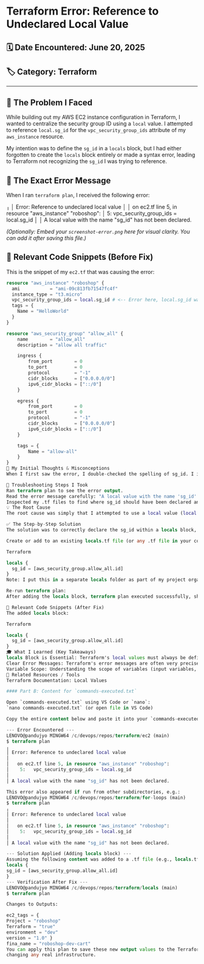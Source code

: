 # Terraform Error: Reference to Undeclared Local Value

## 🗓️ Date Encountered: June 20, 2025
## 🏷️ Category: Terraform

---

## 🧐 The Problem I Faced

While building out my AWS EC2 instance configuration in Terraform, I wanted to centralize the security group ID using a `local` value. I attempted to reference `local.sg_id` for the `vpc_security_group_ids` attribute of my `aws_instance` resource.

My intention was to define the `sg_id` in a `locals` block, but I had either forgotten to create the `locals` block entirely or made a syntax error, leading to Terraform not recognizing the `sg_id` I was trying to reference.

## 🤯 The Exact Error Message

When I ran `terraform plan`, I received the following error:

╷
│ Error: Reference to undeclared local value
│
│   on ec2.tf line 5, in resource "aws_instance" "roboshop":
│    5:   vpc_security_group_ids = local.sg_id
│
│ A local value with the name "sg_id" has not been declared.


*(Optionally: Embed your `screenshot-error.png` here for visual clarity. You can add it after saving this file.)*

## 📜 Relevant Code Snippets (Before Fix)

This is the snippet of my `ec2.tf` that was causing the error:

```terraform
resource "aws_instance" "roboshop" {
  ami           = "ami-09c813fb71547fc4f"
  instance_type = "t3.micro"
  vpc_security_group_ids = local.sg_id # <-- Error here, local.sg_id was not declared
  tags = {
    Name = "HelloWorld"
  }
}

resource "aws_security_group" "allow_all" {
    name        = "allow_all"
    description = "allow all traffic"

    ingress {
        from_port        = 0
        to_port          = 0
        protocol         = "-1"
        cidr_blocks      = ["0.0.0.0/0"]
        ipv6_cidr_blocks = ["::/0"]
    }

    egress {
        from_port        = 0
        to_port          = 0
        protocol         = "-1"
        cidr_blocks      = ["0.0.0.0/0"]
        ipv6_cidr_blocks = ["::/0"]
    }

    tags = {
        Name = "allow-all"
    }
}
🤔 My Initial Thoughts & Misconceptions
When I first saw the error, I double-checked the spelling of sg_id. I initially thought maybe local values behaved like global variables once defined anywhere, or perhaps Terraform would infer it from the aws_security_group.allow_all.id directly without explicit declaration. However, the error message clearly stated it was "undeclared," pointing me directly to the issue of definition.

🔬 Troubleshooting Steps I Took
Ran terraform plan to see the error output.
Read the error message carefully: "A local value with the name 'sg_id' has not been declared."
Inspected my .tf files to find where sg_id should have been declared and realized the locals block was missing or incorrect.
💡 The Root Cause
The root cause was simply that I attempted to use a local value (local.sg_id) without defining it within a locals { ... } block in any of my Terraform configuration files. Terraform requires local values to be explicitly declared before they can be referenced.

✅ The Step-by-Step Solution
The solution was to correctly declare the sg_id within a locals block, assigning it the ID of the aws_security_group.allow_all resource.

Create or add to an existing locals.tf file (or any .tf file in your configuration) the following locals block:

Terraform

locals {
  sg_id = [aws_security_group.allow_all.id]
}
Note: I put this in a separate locals folder as part of my project organization.

Re-run terraform plan:
After adding the locals block, terraform plan executed successfully, showing no errors and indicating the output values I had configured.

📜 Relevant Code Snippets (After Fix)
The added locals block:

Terraform

locals {
  sg_id = [aws_security_group.allow_all.id]
}
🎓 What I Learned (Key Takeaways)
locals Block is Essential: Terraform's local values must always be defined within a locals { ... } configuration block. They are not globally inferred from their usage.
Clear Error Messages: Terraform's error messages are often very precise and point directly to the problem, like "Reference to undeclared local value." Reading them carefully is key.
Variable Scope: Understanding the scope of variables (input variables, output values, local values, resource attributes) is crucial in Terraform.
🔗 Related Resources / Tools
Terraform Documentation: Local Values

#### Part B: Content for `commands-executed.txt`

Open `commands-executed.txt` using VS Code or `nano`:
`nano commands-executed.txt` (or open file in VS Code)

Copy the entire content below and paste it into your `commands-executed.txt` file.

--- Error Encountered ---
LENOVO@pandujyo MINGW64 /c/devops/repos/terraform/ec2 (main)
$ terraform plan
╷
│ Error: Reference to undeclared local value
│
│   on ec2.tf line 5, in resource "aws_instance" "roboshop":
│    5:   vpc_security_group_ids = local.sg_id
│
│ A local value with the name "sg_id" has not been declared.

This error also appeared if run from other subdirectories, e.g.:
LENOVO@pandujyo MINGW64 /c/devops/repos/terraform/for-loops (main)
$ terraform plan
╷
│ Error: Reference to undeclared local value
│
│   on ec2.tf line 5, in resource "aws_instance" "roboshop":
│    5:   vpc_security_group_ids = local.sg_id
│
│ A local value with the name "sg_id" has not been declared.

--- Solution Applied (Adding locals block) ---
Assuming the following content was added to a .tf file (e.g., locals.tf) in the configuration:
locals {
sg_id = [aws_security_group.allow_all.id]
}
--- Verification After Fix ---
LENOVO@pandujyo MINGW64 /c/devops/repos/terraform/locals (main)
$ terraform plan

Changes to Outputs:

ec2_tags = {
Project = "roboshop"
Terraform = "true"
environment = "dev"
version = "1.0" }
fina_name = "roboshop-dev-cart"
You can apply this plan to save these new output values to the Terraform state, without
changing any real infrastructure.
